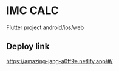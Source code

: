# IMC CALC

Flutter project android/ios/web

## Deploy link

https://amazing-jang-a0ff9e.netlify.app/#/
